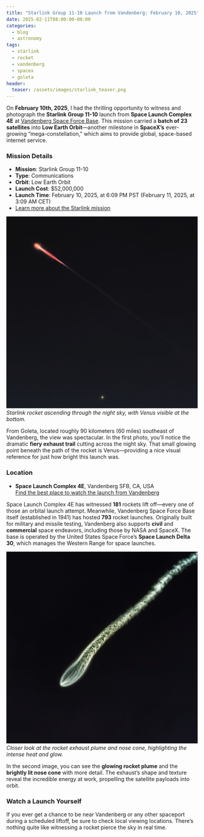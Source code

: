 ```yaml
---
title: "Starlink Group 11-10 Launch from Vandenberg: February 10, 2025"
date: 2025-02-11T08:00:00-08:00
categories:
  - blog
  - astronomy
tags:
  - starlink
  - rocket
  - vandenberg
  - spacex
  - goleta
header:
  teaser: /assets/images/starlink_teaser.png
---
```


On **February 10th, 2025**, I had the thrilling opportunity to witness and photograph the **Starlink Group 11-10** launch from **Space Launch Complex 4E** at [Vandenberg Space Force Base](https://www.spacelaunchschedule.com/category/vandenberg-sfb/). This mission carried a **batch of 23 satellites** into **Low Earth Orbit**—another milestone in **SpaceX’s** ever-growing “mega-constellation,” which aims to provide global, space-based internet service.

### Mission Details

- **Mission**: Starlink Group 11-10  
- **Type**: Communications  
- **Orbit**: Low Earth Orbit  
- **Launch Cost**: $52,000,000  
- **Launch Time**: February 10, 2025, at 6:09 PM PST (February 11, 2025, at 3:09 AM CET)  
- [Learn more about the Starlink mission](https://www.starlink.com)  

[![Starlink launch trail](/assets/images/starlink_1.jpg)](/assets/images/starlink_1.jpg)
*Starlink rocket ascending through the night sky, with Venus visible at the bottom.*

From Goleta, located roughly 90 kilometers (60 miles) southeast of Vandenberg, the view was spectacular. In the first photo, you’ll notice the dramatic **fiery exhaust trail** cutting across the night sky. That small glowing point beneath the path of the rocket is Venus—providing a nice visual reference for just how bright this launch was.

### Location

- **Space Launch Complex 4E**, Vandenberg SFB, CA, USA  
  [Find the best place to watch the launch from Vandenberg](https://www.spacelaunchschedule.com/spaceport/vandenberg/)

Space Launch Complex 4E has witnessed **181** rockets lift off—every one of those an orbital launch attempt. Meanwhile, Vandenberg Space Force Base itself (established in 1941) has hosted **793** rocket launches. Originally built for military and missile testing, Vandenberg also supports **civil** and **commercial** space endeavors, including those by NASA and SpaceX. The base is operated by the United States Space Force’s **Space Launch Delta 30**, which manages the Western Range for space launches.

[![Close-up of rocket exhaust](/assets/images/starlink_2.jpg)](/assets/images/starlink_2.jpg)
*Closer look at the rocket exhaust plume and nose cone, highlighting the intense heat and glow.*

In the second image, you can see the **glowing rocket plume** and the **brightly lit nose cone** with more detail. The exhaust’s shape and texture reveal the incredible energy at work, propelling the satellite payloads into orbit.

### Watch a Launch Yourself

If you ever get a chance to be near Vandenberg or any other spaceport during a scheduled liftoff, be sure to check local viewing locations. There’s nothing quite like witnessing a rocket pierce the sky in real time.
